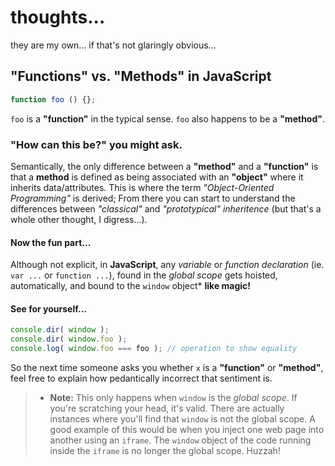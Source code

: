 # thoughts...

they are my own... if that's not glaringly obvious...

## "Functions" vs. "Methods" in JavaScript

```javascript
function foo () {};
````

`foo` is a **"function"** in the typical sense. `foo` also happens to be a **"method"**.

### "How can this be?" you might ask. 

Semantically, the only difference between a **"method"** and a **"function"** is that a **method** is defined as being associated with an **"object"** where it inherits data/attributes. This is where the term *"Object-Oriented Programming"* is derived; From there you can start to understand the differences between *"classical"* and *"prototypical"* *inheritence* (but that's a whole other thought, I digress...). 

#### Now the fun part...

Although not explicit, in **JavaScript**, any *variable* or *function* *declaration* (ie. `var ...` or `function ...`), found in the *global scope* gets hoisted, automatically, and bound to the `window` object* **like magic!**

#### See for yourself...

```javascript
console.dir( window );
console.dir( window.foo );
console.log( window.foo === foo ); // operation to show equality
````

So the next time someone asks you whether `x` is a **"function"** or **"method"**, feel free to explain how pedantically incorrect that sentiment is.

> * **Note:** This only happens when `window` is the *global scope*. If you're scratching your head, it's valid. There are actually instances where you'll find that `window` is not the global scope. A good example of this would be when you inject one web page into another using an `iframe`. The `window` object of the code running inside the `iframe` is no longer the global scope. Huzzah!

